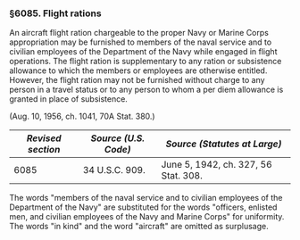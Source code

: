 ### §6085. Flight rations ###

An aircraft flight ration chargeable to the proper Navy or Marine Corps appropriation may be furnished to members of the naval service and to civilian employees of the Department of the Navy while engaged in flight operations. The flight ration is supplementary to any ration or subsistence allowance to which the members or employees are otherwise entitled. However, the flight ration may not be furnished without charge to any person in a travel status or to any person to whom a per diem allowance is granted in place of subsistence.

(Aug. 10, 1956, ch. 1041, 70A Stat. 380.)

|*Revised section*|*Source (U.S. Code)*|    *Source (Statutes at Large)*    |
|-----------------|--------------------|------------------------------------|
|      6085       |   34 U.S.C. 909.   |June 5, 1942, ch. 327, 56 Stat. 308.|

The words "members of the naval service and to civilian employees of the Department of the Navy" are substituted for the words "officers, enlisted men, and civilian employees of the Navy and Marine Corps" for uniformity. The words "in kind" and the word "aircraft" are omitted as surplusage.